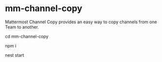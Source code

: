 # mm-channel-copy

Mattermost Channel Copy provides an easy way to copy channels from one Team to another.

cd mm-channel-copy

npm i

nest start
